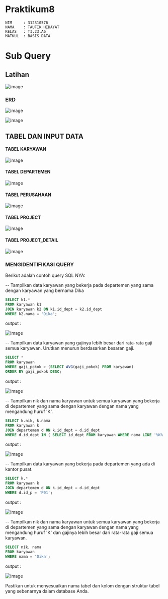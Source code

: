 # Praktikum8
```
NIM     : 312310576
NAMA    : TAUFIK HIDAYAT
KELAS   : TI.23.A6
MATKUL  : BASIS DATA
```


# Sub Query
## Latihan

![image](ss/ss1.png)

### ERD

![image](ss/ss7.png)


![image](ss/ss8.png)


## TABEL DAN INPUT DATA

#### TABEL KARYAWAN
![image](ss/ss3.png)

#### TABEL DEPARTEMEN
![image](ss/ss2.png)

#### TABEL PERUSAHAAN
![image](ss/ss4.png)

#### TABEL PROJECT
![image](ss/ss5.png)

#### TABEL PROJECT_DETAIL
![image](ss/ss6.png)

### MENGIDENTIFIKASI QUERY

Berikut adalah contoh query SQL NYA:


-- Tampilkan data karyawan yang bekerja pada departemen yang sama dengan karyawan yang bernama Dika
```sql
SELECT k1.*
FROM karyawan k1
JOIN karyawan k2 ON k1.id_dept = k2.id_dept
WHERE k2.nama = 'Dika';
```

output :


![image](ss/ss9.png)


-- Tampilkan data karyawan yang gajinya lebih besar dari rata-rata gaji semua karyawan. Urutkan menurun berdasarkan besaran gaji.
```sql
SELECT *
FROM karyawan
WHERE gaji_pokok > (SELECT AVG(gaji_pokok) FROM karyawan)
ORDER BY gaji_pokok DESC;
```

output :


![image](ss/ss10.png)



-- Tampilkan nik dan nama karyawan untuk semua karyawan yang bekerja di departemen yang sama dengan karyawan dengan nama yang mengandung huruf 'K'.
```sql
SELECT k.nik, k.nama
FROM karyawan k
JOIN departemen d ON k.id_dept = d.id_dept
WHERE d.id_dept IN ( SELECT id_dept FROM karyawan WHERE nama LIKE '%K%' );
```

output :


![image](ss/ss11.png)



-- Tampilkan data karyawan yang bekerja pada departemen yang ada di kantor pusat.
```sql
SELECT k.*
FROM karyawan k
JOIN departemen d ON k.id_dept = d.id_dept
WHERE d.id_p = 'P01';
```

output :


![image](ss/ss12.png)



-- Tampilkan nik dan nama karyawan untuk semua karyawan yang bekerja di departemen yang sama dengan karyawan dengan nama yang mengandung huruf 'K' dan gajinya lebih besar dari rata-rata gaji semua karyawan.
```sql
SELECT nik, nama
FROM karyawan 
WHERE nama = 'Dika';
```


output :


![image](ss/ss13.png)



Pastikan untuk menyesuaikan nama tabel dan kolom dengan struktur tabel yang sebenarnya dalam database Anda.
